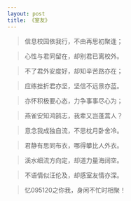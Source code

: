 ```yaml
---
layout: post
title: 《室友》
---
```


> 信息校园依我行，不由再思初聚逢；

> 心性与君同留在，却别君已离校外。

> 不了君外安度好，却知辛苦路亦在；

> 应练挫折君亦坚，坚信不远景亦蓝。

> 亦怀积极要心态，力争事事尽心为；

> 燕雀安知鸿鹄志，我辈又岂蓬蒿人？

> 意念我成独自流，不思枕月卧舍冷。

> 君静有思同布衣，哪得攀比人外衣。

> 溪水细流方向定，却道力量海阔空。

> 不语情似汪伦及，却感室友情亦深。

> 忆095120之你我，身闲不忙时相聚！